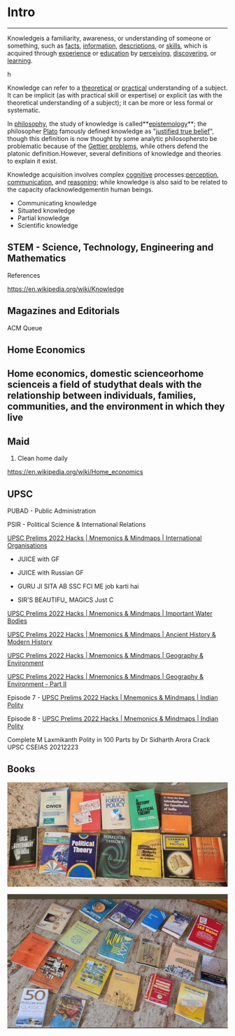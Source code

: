 # Intro

---

Knowledgeis a familiarity, awareness, or understanding of someone or something, such as [facts](https://en.wikipedia.org/wiki/Fact), [information](https://en.wikipedia.org/wiki/Information), [descriptions](https://en.wikipedia.org/wiki/Description), or [skills](https://en.wikipedia.org/wiki/Skills), which is acquired through [experience](https://en.wikipedia.org/wiki/Experience) or [education](https://en.wikipedia.org/wiki/Education) by [perceiving](https://en.wikipedia.org/wiki/Perception), [discovering](https://en.wikipedia.org/wiki/Discovery_(observation)), or [learning](https://en.wikipedia.org/wiki/Learning).

h

Knowledge can refer to a [theoretical](https://en.wikipedia.org/wiki/Theoretical) or [practical](https://en.wikipedia.org/wiki/Practical) understanding of a subject. It can be implicit (as with practical skill or expertise) or explicit (as with the theoretical understanding of a subject); it can be more or less formal or systematic.

In [philosophy](https://en.wikipedia.org/wiki/Philosophy), the study of knowledge is called**[epistemology](https://en.wikipedia.org/wiki/Epistemology)**; the philosopher [Plato](https://en.wikipedia.org/wiki/Plato) famously defined knowledge as "[justified true belief](https://en.wikipedia.org/wiki/Justified_true_belief)", though this definition is now thought by some analytic philosophersto be problematic because of the [Gettier problems](https://en.wikipedia.org/wiki/Gettier_problem), while others defend the platonic definition.However, several definitions of knowledge and theories to explain it exist.

Knowledge acquisition involves complex [cognitive](https://en.wikipedia.org/wiki/Cognition) processes:[perception](https://en.wikipedia.org/wiki/Perception), [communication](https://en.wikipedia.org/wiki/Communication), and [reasoning](https://en.wikipedia.org/wiki/Reasoning); while knowledge is also said to be related to the capacity ofacknowledgementin human beings.

- Communicating knowledge
- Situated knowledge
- Partial knowledge
- Scientific knowledge

## STEM - Science, Technology, Engineering and Mathematics

References

<https://en.wikipedia.org/wiki/Knowledge>

## Magazines and Editorials

ACM Queue

## Home Economics

## Home economics, domestic scienceorhome scienceis a field of studythat deals with the relationship between individuals, families, communities, and the environment in which they live

## Maid

1. Clean home daily

<https://en.wikipedia.org/wiki/Home_economics>

## UPSC

PUBAD - Public Administration

PSIR - Political Science & International Relations

[UPSC Prelims 2022 Hacks | Mnemonics & Mindmaps | International Organisations](https://youtu.be/t08_LW_Du_U)

- JUICE with GF
- JUICE with Russian GF

- GURU JI SITA AB SSC FCI ME job karti hai
- SIR'S BEAUTIFU_ MAGICS Just C

[UPSC Prelims 2022 Hacks | Mnemonics & Mindmaps | Important Water Bodies](https://youtu.be/xZAmmOQwSRc)

[UPSC Prelims 2022 Hacks | Mnemonics & Mindmaps | Ancient History & Modern History](https://youtu.be/REZoXo5TqP4)

[UPSC Prelims 2022 Hacks | Mnemonics & Mindmaps | Geography & Environment](https://youtu.be/PoOfyRtWMJM)

[UPSC Prelims 2022 Hacks | Mnemonics & Mindmaps | Geography & Environment - Part II](https://youtu.be/wysaceX6BkU)

Episode 7 - [UPSC Prelims 2022 Hacks | Mnemonics & Mindmaps | Indian Polity](https://youtu.be/eZbu_MSh-p8)

Episode 8 - [UPSC Prelims 2022 Hacks | Mnemonics & Mindmaps | Indian Polity](https://youtu.be/b7VkE1CeDr8)

Complete M Laxmikanth Polity in 100 Parts by Dr Sidharth Arora Crack UPSC CSEIAS 20212223

## Books

![image](media/Intro-image1.jpeg)

![image](media/Intro-image2.jpeg)

